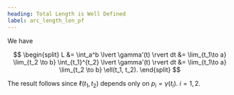 ```yaml
---
heading: Total Length is Well Defined
label: arc_length_len_pf
---
```


We have

$$
\begin{split}
L &= \int_a^b \lvert \gamma'(t) \rvert dt &= \lim_{t_1\to a} \lim_{t_2 \to b} \int_{t_1}^{t_2} \lvert \gamma'(t) \rvert dt
&= \lim_{t_1\to a} \lim_{t_2 \to b} \ell(t_1, t_2).
\end{split}
$$

The result follows since $\ell(t_1, t_2)$ depends only on $p_i = \gamma(t_i)$. $i = 1,2$.
